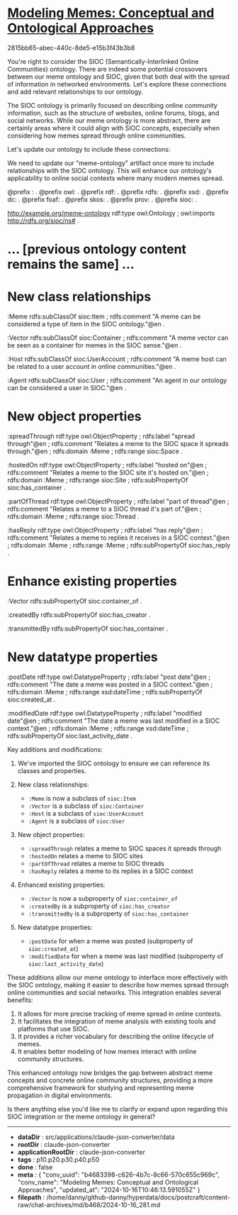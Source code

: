# [Modeling Memes: Conceptual and Ontological Approaches](https://claude.ai/chat/b4683398-c626-4b7c-8c66-570c655c969c)

2815bb65-abec-440c-8de5-e15b3f43b3b8

 You're right to consider the SIOC (Semantically-Interlinked Online Communities) ontology. There are indeed some potential crossovers between our meme ontology and SIOC, given that both deal with the spread of information in networked environments. Let's explore these connections and add relevant relationships to our ontology.

The SIOC ontology is primarily focused on describing online community information, such as the structure of websites, online forums, blogs, and social networks. While our meme ontology is more abstract, there are certainly areas where it could align with SIOC concepts, especially when considering how memes spread through online communities.

Let's update our ontology to include these connections:

<antThinking>We need to update our "meme-ontology" artifact once more to include relationships with the SIOC ontology. This will enhance our ontology's applicability to online social contexts where many modern memes spread.</antThinking>

<antArtifact identifier="meme-ontology" type="application/vnd.ant.code" language="turtle" title="Meme Ontology with SIOC Integration">
@prefix : <http://example.org/meme-ontology#> .
@prefix owl: <http://www.w3.org/2002/07/owl#> .
@prefix rdf: <http://www.w3.org/1999/02/22-rdf-syntax-ns#> .
@prefix rdfs: <http://www.w3.org/2000/01/rdf-schema#> .
@prefix xsd: <http://www.w3.org/2001/XMLSchema#> .
@prefix dc: <http://purl.org/dc/elements/1.1/> .
@prefix foaf: <http://xmlns.com/foaf/0.1/> .
@prefix skos: <http://www.w3.org/2004/02/skos/core#> .
@prefix prov: <http://www.w3.org/ns/prov#> .
@prefix sioc: <http://rdfs.org/sioc/ns#> .

<http://example.org/meme-ontology> rdf:type owl:Ontology ;
    owl:imports <http://rdfs.org/sioc/ns#> .

# ... [previous ontology content remains the same] ...

# New class relationships
:Meme rdfs:subClassOf sioc:Item ;
    rdfs:comment "A meme can be considered a type of item in the SIOC ontology."@en .

:Vector rdfs:subClassOf sioc:Container ;
    rdfs:comment "A meme vector can be seen as a container for memes in the SIOC sense."@en .

:Host rdfs:subClassOf sioc:UserAccount ;
    rdfs:comment "A meme host can be related to a user account in online communities."@en .

:Agent rdfs:subClassOf sioc:User ;
    rdfs:comment "An agent in our ontology can be considered a user in SIOC."@en .

# New object properties
:spreadThrough rdf:type owl:ObjectProperty ;
    rdfs:label "spread through"@en ;
    rdfs:comment "Relates a meme to the SIOC space it spreads through."@en ;
    rdfs:domain :Meme ;
    rdfs:range sioc:Space .

:hostedOn rdf:type owl:ObjectProperty ;
    rdfs:label "hosted on"@en ;
    rdfs:comment "Relates a meme to the SIOC site it's hosted on."@en ;
    rdfs:domain :Meme ;
    rdfs:range sioc:Site ;
    rdfs:subPropertyOf sioc:has_container .

:partOfThread rdf:type owl:ObjectProperty ;
    rdfs:label "part of thread"@en ;
    rdfs:comment "Relates a meme to a SIOC thread it's part of."@en ;
    rdfs:domain :Meme ;
    rdfs:range sioc:Thread .

:hasReply rdf:type owl:ObjectProperty ;
    rdfs:label "has reply"@en ;
    rdfs:comment "Relates a meme to replies it receives in a SIOC context."@en ;
    rdfs:domain :Meme ;
    rdfs:range :Meme ;
    rdfs:subPropertyOf sioc:has_reply .

# Enhance existing properties
:Vector rdfs:subPropertyOf sioc:container_of .

:createdBy rdfs:subPropertyOf sioc:has_creator .

:transmittedBy rdfs:subPropertyOf sioc:has_container .

# New datatype properties
:postDate rdf:type owl:DatatypeProperty ;
    rdfs:label "post date"@en ;
    rdfs:comment "The date a meme was posted in a SIOC context."@en ;
    rdfs:domain :Meme ;
    rdfs:range xsd:dateTime ;
    rdfs:subPropertyOf sioc:created_at .

:modifiedDate rdf:type owl:DatatypeProperty ;
    rdfs:label "modified date"@en ;
    rdfs:comment "The date a meme was last modified in a SIOC context."@en ;
    rdfs:domain :Meme ;
    rdfs:range xsd:dateTime ;
    rdfs:subPropertyOf sioc:last_activity_date .

</antArtifact>

Key additions and modifications:

1. We've imported the SIOC ontology to ensure we can reference its classes and properties.

2. New class relationships:
   - `:Meme` is now a subclass of `sioc:Item`
   - `:Vector` is a subclass of `sioc:Container`
   - `:Host` is a subclass of `sioc:UserAccount`
   - `:Agent` is a subclass of `sioc:User`

3. New object properties:
   - `:spreadThrough` relates a meme to SIOC spaces it spreads through
   - `:hostedOn` relates a meme to SIOC sites
   - `:partOfThread` relates a meme to SIOC threads
   - `:hasReply` relates a meme to its replies in a SIOC context

4. Enhanced existing properties:
   - `:Vector` is now a subproperty of `sioc:container_of`
   - `:createdBy` is a subproperty of `sioc:has_creator`
   - `:transmittedBy` is a subproperty of `sioc:has_container`

5. New datatype properties:
   - `:postDate` for when a meme was posted (subproperty of `sioc:created_at`)
   - `:modifiedDate` for when a meme was last modified (subproperty of `sioc:last_activity_date`)

These additions allow our meme ontology to interface more effectively with the SIOC ontology, making it easier to describe how memes spread through online communities and social networks. This integration enables several benefits:

1. It allows for more precise tracking of meme spread in online contexts.
2. It facilitates the integration of meme analysis with existing tools and platforms that use SIOC.
3. It provides a richer vocabulary for describing the online lifecycle of memes.
4. It enables better modeling of how memes interact with online community structures.

This enhanced ontology now bridges the gap between abstract meme concepts and concrete online community structures, providing a more comprehensive framework for studying and representing meme propagation in digital environments.

Is there anything else you'd like me to clarify or expand upon regarding this SIOC integration or the meme ontology in general?

---

* **dataDir** : src/applications/claude-json-converter/data
* **rootDir** : claude-json-converter
* **applicationRootDir** : claude-json-converter
* **tags** : p10.p20.p30.p40.p50
* **done** : false
* **meta** : {
  "conv_uuid": "b4683398-c626-4b7c-8c66-570c655c969c",
  "conv_name": "Modeling Memes: Conceptual and Ontological Approaches",
  "updated_at": "2024-10-16T10:46:13.591055Z"
}
* **filepath** : /home/danny/github-danny/hyperdata/docs/postcraft/content-raw/chat-archives/md/b468/2024-10-16_281.md